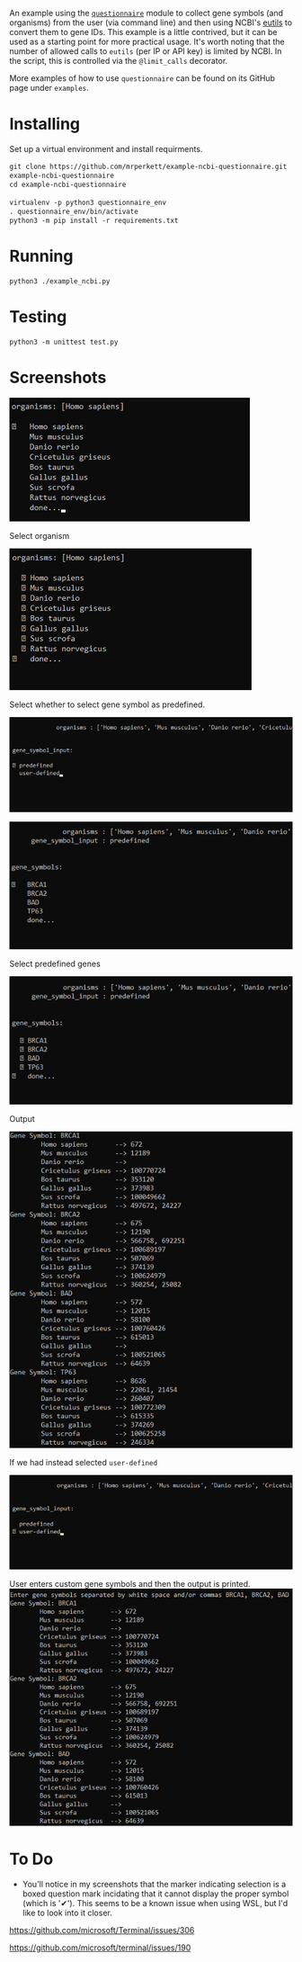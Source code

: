 An example using the [`questionnaire`](https://github.com/kylebebak/questionnaire) module to collect gene symbols (and organisms) from the user (via command line) and then using NCBI's [eutils](https://www.ncbi.nlm.nih.gov/books/NBK25497/) to convert them to gene IDs.  This example is a little contrived, but it can be used as a starting point for more practical usage.  It's worth noting that the number of allowed calls to `eutils` (per IP or API key) is limited by NCBI.  In the script, this is controlled via the `@limit_calls` decorator.

More examples of how to use `questionnaire` can be found on its GitHub page under `examples`.

# Installing
Set up a virtual environment and install requirments.
```
git clone https://github.com/mrperkett/example-ncbi-questionnaire.git example-ncbi-questionnaire
cd example-ncbi-questionnaire

virtualenv -p python3 questionnaire_env
. questionnaire_env/bin/activate
python3 -m pip install -r requirements.txt
```

# Running
```
python3 ./example_ncbi.py
```

# Testing
```
python3 -m unittest test.py
```

# Screenshots
![](images/screenshot-common-01.png)

Select organism

![](images/screenshot-common-02.png)

Select whether to select gene symbol as predefined.

![](images/screenshot-predefined-01.png)

![](images/screenshot-predefined-02.png)

Select predefined genes

![](images/screenshot-predefined-03.png)

Output

![](images/screenshot-predefined-04.png)

If we had instead selected `user-defined`

![](images/screenshot-user_defined-01.png)

User enters custom gene symbols and then the output is printed.
![](images/screenshot-user_defined-02.png)

# To Do
- You'll notice in my screenshots that the marker indicating selection is a boxed question mark incidating that it cannot display the proper symbol (which is '✔').  This seems to be a known issue when using WSL, but I'd like to look into it closer.

https://github.com/microsoft/Terminal/issues/306

https://github.com/microsoft/terminal/issues/190
